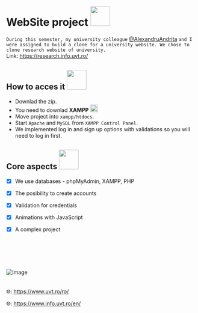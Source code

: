 # WebSite project <img height="52" width="52" src = "https://user-images.githubusercontent.com/92999481/166152965-bbcdeab9-7a89-439c-ab2a-6a5918e09acc.png">

```During this semester, my university colleague``` [@AlexandruAndrita](https://github.com/AlexandruAndrita/AlexandruAndrita) ```and I were assigned to build a clone for a university website. We chose to clone research website of university.``` <br>
Link: https://research.info.uvt.ro/

## How to acces it <img height="52" width="52" src = "https://user-images.githubusercontent.com/92999481/166147080-e3baac9b-3d24-439d-aa7b-4eec7a59edc2.png">

- Downlad the zip.
- You need to downlad **XAMPP** <img height="20" width="20" src = "https://user-images.githubusercontent.com/92999481/172175833-d26964e2-7523-4d53-bb68-3de7905194d3.png">
- Move project into ```xampp/htdocs```.
- Start ```Apache``` and ```MySQL``` from ```XAMPP Control Panel```.
- We implemented log in and sign up options with validations so you will need to log in first.

## Core aspects <img height="52" width="52" src = "https://user-images.githubusercontent.com/92999481/166150746-71e05c9b-3ef1-4179-b659-dbfcf0629fea.png">
- [x] We use databases - phpMyAdmin, XAMPP, PHP
- [x] The posibility to create accounts
- [x] Validation for credentials
- [x] Animations with JavaScript
- [x] A complex project


<br>
<br>
<br>
<br>

![image](https://user-images.githubusercontent.com/92999481/169172665-3f6d4261-fbe1-49f9-a9a7-93ffd468e8a4.png)
<br>
<br>
<br>
🌐: https://www.uvt.ro/ro/

🌐: https://www.info.uvt.ro/en/


